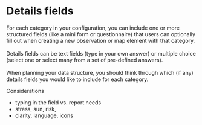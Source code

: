 # Details fields

For each category in your configuration, you can include one or more structured fields (like a mini form or questionnaire) that users can optionally fill out when creating a new observation or map element with that category.\
\
Details fields can be text fields (type in your own answer) or multiple choice (select one or select many from a set of pre-defined answers).\
\
When planning your data structure, you should think through which (if any) details fields you would like to include for each category.&#x20;





Considerations

* typing in the field vs. report needs
* stress, sun, risk,
* clarity, language, icons
